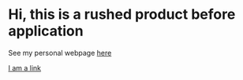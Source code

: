# Hi, this is a rushed product before application 

See my personal webpage [here](https://erica-liu.github.io/)

[I am a link](Hexagon_Project.pdf)

